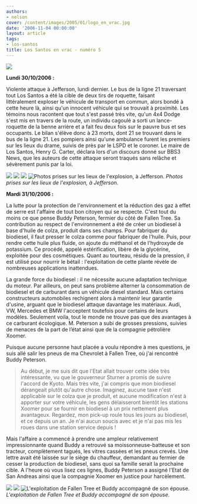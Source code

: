 ```yaml
---
authors:
- nelson
cover: /content/images/2005/01/logo_en_vrac.jpg
date: '2006-11-04 00:00:00'
layout: article
tags:
- los-santos
title: Los Santos en vrac - numéro 5
---
```



![](/content/images/2005/01/envracnewtitle.jpg)

**Lundi 30/10/2006 :**

Violente attaque à Jefferson, lundi dernier. Le bus de la ligne 21 traversant tout Los Santos a été la cible de deux&nbsp;tirs de roquette, faisant littéralement&nbsp;exploser le véhicule de transport en commun, alors bondé à cette heure là, ainsi qu'un innocent véhicule qui se trouvait à proximité. Les témoins nous racontent que tout s'est passé très vite, qu'un 4x4 Dodge s'est mis en travers de la route, un individu cagoulé a sorti un lance-roquette de la benne arrière et a fait feu deux fois sur le pauvre bus et ses occupants. Le bilan s'élève donc à 23 morts, dont 21 se trouvant dans le bus de la ligne 21. Les pompiers ainsi qu'une ambulance furent les premiers sur les lieux du drame, suivis de près par le LSPD et le coroner. Le maire de Los Santos, Henry G. Carter, déclara lors d'un discours donné sur BBS3 News, que les auteurs de cette attaque seront traqués sans relâche et sévèrement punis par la loi.

![](/content/images/2005/01/bangbus1.jpg)
![](/content/images/2005/01/bangbus3.jpg)
![](/content/images/2005/01/bangbus4.jpg)
![Photos prises sur les lieux de l'explosion, à Jefferson.](/content/images/2005/01/bangbus5.jpg)
_Photos prises sur les lieux de l'explosion, à Jefferson._

**Mardi 31/10/2006 :**

La lutte pour la protection de l'environnement et la réduction des gaz à effet de serre est l'affaire de tout bon citoyen qui se respecte. C'est tout du moins ce que pense Buddy Peterson, fermier du côté de Fallen Tree. Sa contribution au respect de l'environnement&nbsp;a été de créer un biodiesel à base d'huile de colza, produit dans ses champs. Pour fabriquer du biodiesel, il faut presser le colza comme pour fabriquer de l'huile. Puis, pour rendre cette huile plus fluide, on ajoute du méthanol et de l'hydroxyde de potassium. Ce procédé, appelé estérification, libère de la glycérine, exploitée pour des cosmétiques. Quant au tourteau, résidu de la pression, il est utilisé pour nourrir le bétail : l'exploitation de cette plante révèle de nombreuses applications inattendues.

La grande force du biodiesel : il ne nécessite aucune adaptation technique du moteur. Par ailleurs, on peut sans problème alterner la consommation de biodiesel et de carburant dans un véhicule diesel standard. Mais certains constructeurs automobiles rechignent alors à maintenir leur garantie d'usine, arguant que le biodiesel attaque davantage les matériaux. Audi, VW, Mercedes et BMW l'acceptent toutefois pour certains de leurs modèles. Seulement voila, tout le monde ne trouve pas que des avantages à ce carburant écologique. M. Peterson a subi de grosses pressions, suivies de menaces de la part de l’état ainsi que de la compagnie pétrolière Xoomer.

Puisque aucune personne haut placée a voulu répondre à mes questions, je suis allé salir les pneus de ma Chevrolet à Fallen Tree, où j'ai rencontré Buddy Peterson.

> Au début, je me suis dit que l'Etat allait trouver cette idée très intéressante, vu que le gouverneur Sturner a promis de suivre l'accord de Kyoto. Mais très vite, j'ai compris que mon biodiesel dérangeait plutôt qu'autre chose. Imaginez, aucune taxe n'est applicable sur le colza que je produit, et aucune modification n'est à apporter sur votre véhicule, les gens délaisseront bientôt les stations Xoomer pour se fournir en biodiesel à un prix nettement plus avantageux. Regardez, mon pick-up roule tous les jours au biodiesel, et ce depuis un an. Je n'ai aucun soucis avec et je n'ai pas mis les roues dans une station service depuis !

Mais l'affaire a commencé à prendre une ampleur relativement impressionnante quand Buddy a retrouvé sa moissonneuse-batteuse et son tracteur, complètement tagués, les vitres cassées et les pneus crevés. Une lettre avait été laissée sur le siège du chauffeur, demandant au fermier de cesser la production de biodiesel, sans quoi sa famille serait la prochaine cible. A l'heure où vous lisez ces lignes, Buddy Peterson a assigné l'Etat de San Andreas ainsi que la compagnie Xoomer en justice pour harcèlement.

![](/content/images/2005/01/colza2.jpg)
![](/content/images/2005/01/colza1.jpg)
![L'exploitation de Fallen Tree et Buddy accompagné de son épouse.](/content/images/2005/01/colza4.jpg)
_L'exploitation de Fallen Tree et Buddy accompagné de son épouse._